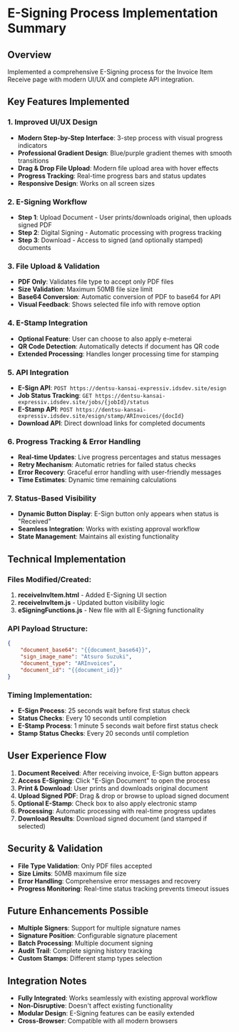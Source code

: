 # E-Signing Process Implementation Summary

## Overview
Implemented a comprehensive E-Signing process for the Invoice Item Receive page with modern UI/UX and complete API integration.

## Key Features Implemented

### 1. Improved UI/UX Design
- **Modern Step-by-Step Interface**: 3-step process with visual progress indicators
- **Professional Gradient Design**: Blue/purple gradient themes with smooth transitions
- **Drag & Drop File Upload**: Modern file upload area with hover effects
- **Progress Tracking**: Real-time progress bars and status updates
- **Responsive Design**: Works on all screen sizes

### 2. E-Signing Workflow
- **Step 1**: Upload Document - User prints/downloads original, then uploads signed PDF
- **Step 2**: Digital Signing - Automatic processing with progress tracking
- **Step 3**: Download - Access to signed (and optionally stamped) documents

### 3. File Upload & Validation
- **PDF Only**: Validates file type to accept only PDF files
- **Size Validation**: Maximum 50MB file size limit
- **Base64 Conversion**: Automatic conversion of PDF to base64 for API
- **Visual Feedback**: Shows selected file info with remove option

### 4. E-Stamp Integration
- **Optional Feature**: User can choose to also apply e-meterai
- **QR Code Detection**: Automatically detects if document has QR code
- **Extended Processing**: Handles longer processing time for stamping

### 5. API Integration
- **E-Sign API**: `POST https://dentsu-kansai-expressiv.idsdev.site/esign`
- **Job Status Tracking**: `GET https://dentsu-kansai-expressiv.idsdev.site/jobs/{jobId}/status`
- **E-Stamp API**: `POST https://dentsu-kansai-expressiv.idsdev.site/esign/stamp/ARInvoices/{docId}`
- **Download API**: Direct download links for completed documents

### 6. Progress Tracking & Error Handling
- **Real-time Updates**: Live progress percentages and status messages
- **Retry Mechanism**: Automatic retries for failed status checks
- **Error Recovery**: Graceful error handling with user-friendly messages
- **Time Estimates**: Dynamic time remaining calculations

### 7. Status-Based Visibility
- **Dynamic Button Display**: E-Sign button only appears when status is "Received"
- **Seamless Integration**: Works with existing approval workflow
- **State Management**: Maintains all existing functionality

## Technical Implementation

### Files Modified/Created:
1. **receiveInvItem.html** - Added E-Signing UI section
2. **receiveInvItem.js** - Updated button visibility logic
3. **eSigningFunctions.js** - New file with all E-Signing functionality

### API Payload Structure:
```json
{
    "document_base64": "{{document_base64}}",
    "sign_image_name": "Atsuro Suzuki",
    "document_type": "ARInvoices",
    "document_id": "{{document_id}}"
}
```

### Timing Implementation:
- **E-Sign Process**: 25 seconds wait before first status check
- **Status Checks**: Every 10 seconds until completion
- **E-Stamp Process**: 1 minute 5 seconds wait before first status check
- **Stamp Status Checks**: Every 20 seconds until completion

## User Experience Flow

1. **Document Received**: After receiving invoice, E-Sign button appears
2. **Access E-Signing**: Click "E-Sign Document" to open the process
3. **Print & Download**: User prints and downloads original document
4. **Upload Signed PDF**: Drag & drop or browse to upload signed document
5. **Optional E-Stamp**: Check box to also apply electronic stamp
6. **Processing**: Automatic processing with real-time progress updates
7. **Download Results**: Download signed document (and stamped if selected)

## Security & Validation

- **File Type Validation**: Only PDF files accepted
- **Size Limits**: 50MB maximum file size
- **Error Handling**: Comprehensive error messages and recovery
- **Progress Monitoring**: Real-time status tracking prevents timeout issues

## Future Enhancements Possible

- **Multiple Signers**: Support for multiple signature names
- **Signature Position**: Configurable signature placement
- **Batch Processing**: Multiple document signing
- **Audit Trail**: Complete signing history tracking
- **Custom Stamps**: Different stamp types selection

## Integration Notes

- **Fully Integrated**: Works seamlessly with existing approval workflow
- **Non-Disruptive**: Doesn't affect existing functionality
- **Modular Design**: E-Signing features can be easily extended
- **Cross-Browser**: Compatible with all modern browsers